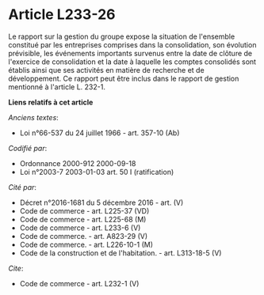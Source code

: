 # Article L233-26

Le rapport sur la gestion du groupe expose la situation de l'ensemble constitué par les entreprises comprises dans la
consolidation, son évolution prévisible, les événements importants survenus entre la date de clôture de l'exercice de
consolidation et la date à laquelle les comptes consolidés sont établis ainsi que ses activités en matière de recherche et de
développement. Ce rapport peut être inclus dans le rapport de gestion mentionné à l'article L. 232-1.

**Liens relatifs à cet article**

_Anciens textes_:

  - Loi n°66-537 du 24 juillet 1966 - art. 357-10 (Ab)

_Codifié par_:

  - Ordonnance 2000-912 2000-09-18
  - Loi n°2003-7 2003-01-03 art. 50 I (ratification)

_Cité par_:

  - Décret n°2016-1681 du 5 décembre 2016 - art. (V)
  - Code de commerce - art. L225-37 (VD)
  - Code de commerce - art. L225-68 (M)
  - Code de commerce - art. L233-6 (V)
  - Code de commerce. - art. A823-29 (V)
  - Code de commerce. - art. L226-10-1 (M)
  - Code de la construction et de l'habitation. - art. L313-18-5 (V)

_Cite_:

  - Code de commerce - art. L232-1 (V)
